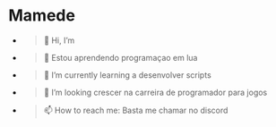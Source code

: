 # Mamede


- > 👋 Hi, I’m
- > 👀 Estou aprendendo programaçao em lua
- > 🌱 I’m currently learning a desenvolver scripts
- > 💞️ I’m looking crescer na carreira de programador para jogos
- > 📫 How to reach me: Basta me chamar no discord 
